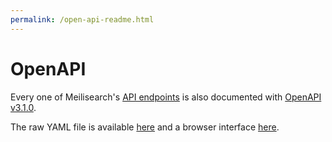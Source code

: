 ```yaml
---
permalink: /open-api-readme.html
---
```


# OpenAPI

Every one of Meilisearch's [API endpoints](/reference/overview.md) is also documented with [OpenAPI v3.1.0](http://spec.openapis.org/oas/v3.1.0).

The raw YAML file is available [here](https://bump.sh/doc/meilisearch.yaml) and a browser interface [here](https://bump.sh/doc/meilisearch).
